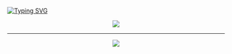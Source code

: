 [![Typing SVG](https://readme-typing-svg.demolab.com?font=Fira+Code&pause=1000&width=435&lines=YouCanGolang)](https://git.io/typing-svg)
<div align="center"> <img src="https://profile-counter.glitch.me/YouCanGolang/count.svg" /> </div>

---
<!--

**Here are some ideas to get you started:**

🙋‍♀️ A short introduction - what is your organization all about?
🌈 Contribution guidelines - how can the community get involved?
👩‍💻 Useful resources - where can the community find your docs? Is there anything else the community should know?
🍿 Fun facts - what does your team eat for breakfast?
🧙 Remember, you can do mighty things with the power of [Markdown](https://docs.github.com/github/writing-on-github/getting-started-with-writing-and-formatting-on-github/basic-writing-and-formatting-syntax)
-->
<div align="center"> <img src="https://metrics.lecoq.io/YouCanGolang?template=classic&config.timezone=Asia%2FShanghai"> </div>
